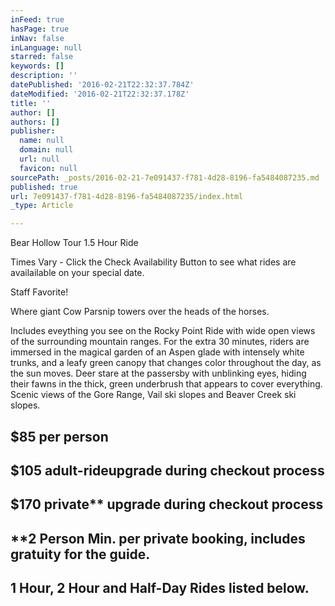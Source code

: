 ```yaml
---
inFeed: true
hasPage: true
inNav: false
inLanguage: null
starred: false
keywords: []
description: ''
datePublished: '2016-02-21T22:32:37.784Z'
dateModified: '2016-02-21T22:32:37.178Z'
title: ''
author: []
authors: []
publisher:
  name: null
  domain: null
  url: null
  favicon: null
sourcePath: _posts/2016-02-21-7e091437-f781-4d28-8196-fa5484087235.md
published: true
url: 7e091437-f781-4d28-8196-fa5484087235/index.html
_type: Article

---
```

Bear Hollow Tour    1.5 Hour Ride

Times Vary - Click the Check Availability Button to see what rides are availailable on your special date.

Staff Favorite!

Where giant Cow Parsnip towers over the heads of the horses. 

Includes eveything you see on the Rocky Point Ride with wide open views of the surrounding mountain ranges.  For the extra 30 minutes, riders are immersed in the magical garden of an Aspen glade with intensely white trunks, and a leafy green canopy that changes color throughout the day, as the sun moves.  Deer stare at the passersby with unblinking eyes, hiding their fawns in the thick, green underbrush that appears to cover everything.  Scenic views of the Gore Range, Vail ski slopes and Beaver Creek ski slopes.

## $85 per person    

## $105 adult-rideupgrade during checkout process

## $170 private\*\*  upgrade during checkout process

## \*\*2 Person Min. per private booking, includes gratuity for the guide.

## 1 Hour, 2 Hour and Half-Day Rides listed below.